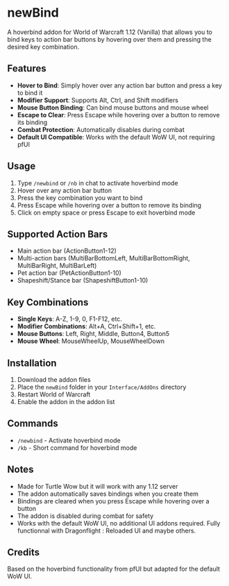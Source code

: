 # newBind

A hoverbind addon for World of Warcraft 1.12 (Vanilla) that allows you to bind keys to action bar buttons by hovering over them and pressing the desired key combination.

## Features

- **Hover to Bind**: Simply hover over any action bar button and press a key to bind it
- **Modifier Support**: Supports Alt, Ctrl, and Shift modifiers
- **Mouse Button Binding**: Can bind mouse buttons and mouse wheel
- **Escape to Clear**: Press Escape while hovering over a button to remove its binding
- **Combat Protection**: Automatically disables during combat
- **Default UI Compatible**: Works with the default WoW UI, not requiring pfUI

## Usage

1. Type `/newbind` or `/nb` in chat to activate hoverbind mode
2. Hover over any action bar button
3. Press the key combination you want to bind
4. Press Escape while hovering over a button to remove its binding
5. Click on empty space or press Escape to exit hoverbind mode

## Supported Action Bars

- Main action bar (ActionButton1-12)
- Multi-action bars (MultiBarBottomLeft, MultiBarBottomRight, MultiBarRight, MultiBarLeft)
- Pet action bar (PetActionButton1-10)
- Shapeshift/Stance bar (ShapeshiftButton1-10)

## Key Combinations

- **Single Keys**: A-Z, 1-9, 0, F1-F12, etc.
- **Modifier Combinations**: Alt+A, Ctrl+Shift+1, etc.
- **Mouse Buttons**: Left, Right, Middle, Button4, Button5
- **Mouse Wheel**: MouseWheelUp, MouseWheelDown

## Installation

1. Download the addon files
2. Place the `newBind` folder in your `Interface/AddOns` directory
3. Restart World of Warcraft
4. Enable the addon in the addon list

## Commands

- `/newbind` - Activate hoverbind mode
- `/kb` - Short command for hoverbind mode

## Notes
- Made for Turtle Wow but it will work with any 1.12 server
- The addon automatically saves bindings when you create them
- Bindings are cleared when you press Escape while hovering over a button
- The addon is disabled during combat for safety
- Works with the default WoW UI, no additional UI addons required. Fully functionnal with Dragonflight : Reloaded UI and maybe others.

## Credits

Based on the hoverbind functionality from pfUI but adapted for the default WoW UI. 